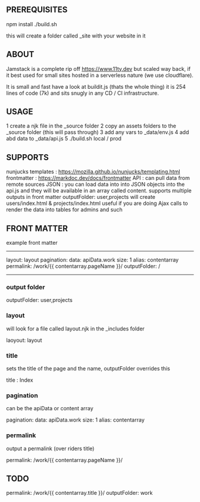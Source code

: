 ## PREREQUISITES

npm install
./build.sh

this will create a folder called \_site with your website in it

## ABOUT

Jamstack is a complete rip off https://www.11ty.dev but scaled way back, if it best used
for small sites hosted in a serverless nature (we use cloudflare).

It is small and fast have a look at buildit.js (thats the whole thing) it is 254 lines of code (7k) and sits snugly in any CD / CI infrastructure.

## USAGE

1 create a njk file in the \_source folder
2 copy an assets folders to the \_source folder (this will pass through)
3 add any vars to \_data/env.js
4 add abd data to \_data/api.js
5 ./build.sh local / prod

## SUPPORTS

nunjucks templates : https://mozilla.github.io/nunjucks/templating.html
frontmatter : https://markdoc.dev/docs/frontmatter
API : can pull data from remote sources
JSON : you can load data into into JSON objects into the api.js and they will be available in an array called content.
supports multiple outputs in front matter outputFolder: user,projects will create users/index.html & projects/index.html useful if you are doing Ajax calls to render the data into tables for admins and such

## FRONT MATTER

example front matter

---

layout: layout
pagination:
data: apiData.work
size: 1
alias: contentarray
permalink: /work/{{ contentarray.pageName }}/
outputFolder: /

---

### output folder

outputFolder: user,projects

### layout

will look for a file called layout.njk in the \_includes folder

laoyout: layout

### title

sets the title of the page and the name, outputFolder overrides this

title : Index

### pagination

can be the apiData or content array

pagination:
data: apiData.work
size: 1
alias: contentarray

### permalink

output a permalink (over riders title)

permalink: /work/{{ contentarray.pageName }}/

## TODO

permalink: /work/{{ contentarray.title }}/
outputFolder: work

